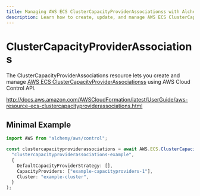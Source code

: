 ```yaml
---
title: Managing AWS ECS ClusterCapacityProviderAssociationss with Alchemy
description: Learn how to create, update, and manage AWS ECS ClusterCapacityProviderAssociationss using Alchemy Cloud Control.
---
```


# ClusterCapacityProviderAssociations

The ClusterCapacityProviderAssociations resource lets you create and manage [AWS ECS ClusterCapacityProviderAssociationss](https://docs.aws.amazon.com/ecs/latest/userguide/) using AWS Cloud Control API.

http://docs.aws.amazon.com/AWSCloudFormation/latest/UserGuide/aws-resource-ecs-clustercapacityproviderassociations.html

## Minimal Example

```ts
import AWS from "alchemy/aws/control";

const clustercapacityproviderassociations = await AWS.ECS.ClusterCapacityProviderAssociations(
  "clustercapacityproviderassociations-example",
  {
    DefaultCapacityProviderStrategy: [],
    CapacityProviders: ["example-capacityproviders-1"],
    Cluster: "example-cluster",
  }
);
```

